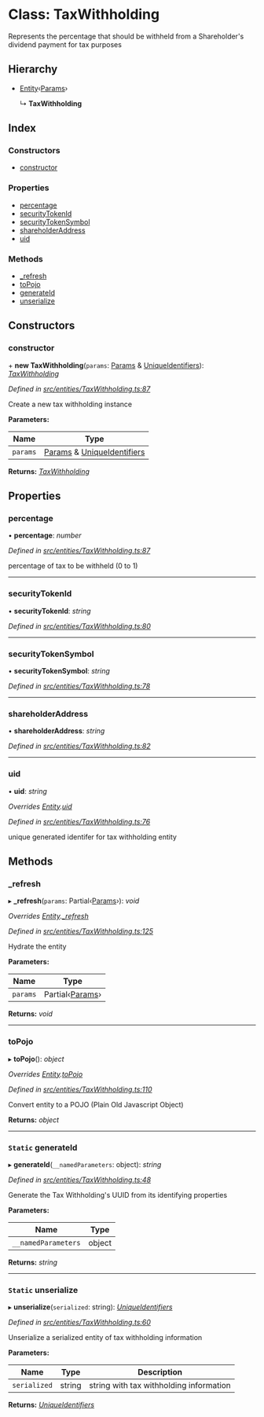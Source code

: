 # Class: TaxWithholding

Represents the percentage that should be withheld from a Shareholder's dividend payment for tax purposes

## Hierarchy

* [Entity](entities.entity.md)‹[Params](../interfaces/entities.params.md)›

  ↳ **TaxWithholding**

## Index

### Constructors

* [constructor](entities.taxwithholding.md#constructor)

### Properties

* [percentage](entities.taxwithholding.md#percentage)
* [securityTokenId](entities.taxwithholding.md#securitytokenid)
* [securityTokenSymbol](entities.taxwithholding.md#securitytokensymbol)
* [shareholderAddress](entities.taxwithholding.md#shareholderaddress)
* [uid](entities.taxwithholding.md#uid)

### Methods

* [_refresh](entities.taxwithholding.md#_refresh)
* [toPojo](entities.taxwithholding.md#topojo)
* [generateId](entities.taxwithholding.md#static-generateid)
* [unserialize](entities.taxwithholding.md#static-unserialize)

## Constructors

###  constructor

\+ **new TaxWithholding**(`params`: [Params](../interfaces/entities.params.md) & [UniqueIdentifiers](../interfaces/entities.uniqueidentifiers.md)): *[TaxWithholding](entities.taxwithholding.md)*

*Defined in [src/entities/TaxWithholding.ts:87](https://github.com/PolymathNetwork/polymath-sdk/blob/ce52226/src/entities/TaxWithholding.ts#L87)*

Create a new tax withholding instance

**Parameters:**

Name | Type |
------ | ------ |
`params` | [Params](../interfaces/entities.params.md) & [UniqueIdentifiers](../interfaces/entities.uniqueidentifiers.md) |

**Returns:** *[TaxWithholding](entities.taxwithholding.md)*

## Properties

###  percentage

• **percentage**: *number*

*Defined in [src/entities/TaxWithholding.ts:87](https://github.com/PolymathNetwork/polymath-sdk/blob/ce52226/src/entities/TaxWithholding.ts#L87)*

percentage of tax to be withheld (0 to 1)

___

###  securityTokenId

• **securityTokenId**: *string*

*Defined in [src/entities/TaxWithholding.ts:80](https://github.com/PolymathNetwork/polymath-sdk/blob/ce52226/src/entities/TaxWithholding.ts#L80)*

___

###  securityTokenSymbol

• **securityTokenSymbol**: *string*

*Defined in [src/entities/TaxWithholding.ts:78](https://github.com/PolymathNetwork/polymath-sdk/blob/ce52226/src/entities/TaxWithholding.ts#L78)*

___

###  shareholderAddress

• **shareholderAddress**: *string*

*Defined in [src/entities/TaxWithholding.ts:82](https://github.com/PolymathNetwork/polymath-sdk/blob/ce52226/src/entities/TaxWithholding.ts#L82)*

___

###  uid

• **uid**: *string*

*Overrides [Entity](entities.entity.md).[uid](entities.entity.md#abstract-uid)*

*Defined in [src/entities/TaxWithholding.ts:76](https://github.com/PolymathNetwork/polymath-sdk/blob/ce52226/src/entities/TaxWithholding.ts#L76)*

unique generated identifer for tax withholding entity

## Methods

###  _refresh

▸ **_refresh**(`params`: Partial‹[Params](../interfaces/entities.params.md)›): *void*

*Overrides [Entity](entities.entity.md).[_refresh](entities.entity.md#abstract-_refresh)*

*Defined in [src/entities/TaxWithholding.ts:125](https://github.com/PolymathNetwork/polymath-sdk/blob/ce52226/src/entities/TaxWithholding.ts#L125)*

Hydrate the entity

**Parameters:**

Name | Type |
------ | ------ |
`params` | Partial‹[Params](../interfaces/entities.params.md)› |

**Returns:** *void*

___

###  toPojo

▸ **toPojo**(): *object*

*Overrides [Entity](entities.entity.md).[toPojo](entities.entity.md#abstract-topojo)*

*Defined in [src/entities/TaxWithholding.ts:110](https://github.com/PolymathNetwork/polymath-sdk/blob/ce52226/src/entities/TaxWithholding.ts#L110)*

Convert entity to a POJO (Plain Old Javascript Object)

**Returns:** *object*

___

### `Static` generateId

▸ **generateId**(`__namedParameters`: object): *string*

*Defined in [src/entities/TaxWithholding.ts:48](https://github.com/PolymathNetwork/polymath-sdk/blob/ce52226/src/entities/TaxWithholding.ts#L48)*

Generate the Tax Withholding's UUID from its identifying properties

**Parameters:**

Name | Type |
------ | ------ |
`__namedParameters` | object |

**Returns:** *string*

___

### `Static` unserialize

▸ **unserialize**(`serialized`: string): *[UniqueIdentifiers](../interfaces/entities.uniqueidentifiers.md)*

*Defined in [src/entities/TaxWithholding.ts:60](https://github.com/PolymathNetwork/polymath-sdk/blob/ce52226/src/entities/TaxWithholding.ts#L60)*

Unserialize a serialized entity of tax withholding information

**Parameters:**

Name | Type | Description |
------ | ------ | ------ |
`serialized` | string | string with tax withholding information  |

**Returns:** *[UniqueIdentifiers](../interfaces/entities.uniqueidentifiers.md)*
